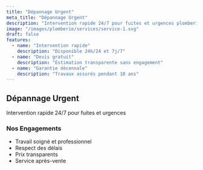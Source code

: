 ```yaml
---
title: "Dépannage Urgent"
meta_title: "Dépannage Urgent"
description: "Intervention rapide 24/7 pour fuites et urgences plomberie"
image: "/images/plomberie/services/service-1.svg"
draft: false
features:
  - name: "Intervention rapide"
    description: "Disponible 24h/24 et 7j/7"
  - name: "Devis gratuit"
    description: "Estimation transparente sans engagement"
  - name: "Garantie décennale"
    description: "Travaux assurés pendant 10 ans"
---
```


## Dépannage Urgent

Intervention rapide 24/7 pour fuites et urgences

### Nos Engagements
- Travail soigné et professionnel
- Respect des délais
- Prix transparents
- Service après-vente